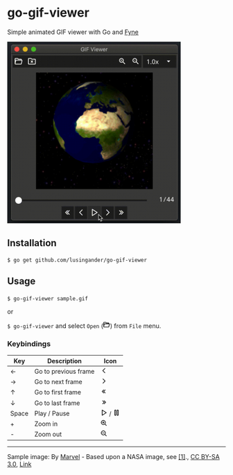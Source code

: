 go-gif-viewer
====

Simple animated GIF viewer with Go and [Fyne](https://fyne.io/)

<img src="./resource/document/screenshot.gif" width=400>

## Installation

`$ go get github.com/lusingander/go-gif-viewer`

## Usage

`$ go-gif-viewer sample.gif`

or

`$ go-gif-viewer` and select `Open` (<img src="./resource/icons/svg/open.svg" width=16>) from `File` menu.

### Keybindings

|Key|Description|Icon|
|-|-|-|
|←|Go to previous frame|<img src="./resource/icons/svg/prev.svg" width=16>|
|→|Go to next frame|<img src="./resource/icons/svg/next.svg" width=16>|
|↑|Go to first frame|<img src="./resource/icons/svg/first.svg" width=16>|
|↓|Go to last frame|<img src="./resource/icons/svg/last.svg" width=16>|
|Space|Play / Pause|<img src="./resource/icons/svg/play.svg" width=16> / <img src="./resource/icons/svg/pause.svg" width=16>|
|+|Zoom in|<img src="./resource/document/zoom-in.svg" width=16>|
|-|Zoom out|<img src="./resource/document/zoom-out.svg" width=16>|

----

Sample image: By <a href="//commons.wikimedia.org/wiki/User:Marvel" title="User:Marvel">Marvel</a> - Based upon a NASA image, see <a rel="nofollow" class="external autonumber" href="http://visibleearth.nasa.gov/view_rec.php?id=2433">[1]</a>., <a href="http://creativecommons.org/licenses/by-sa/3.0/" title="Creative Commons Attribution-Share Alike 3.0">CC BY-SA 3.0</a>, <a href="https://commons.wikimedia.org/w/index.php?curid=20654992">Link</a>
